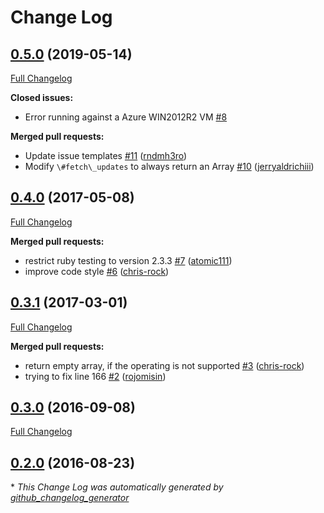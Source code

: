 # Change Log

## [0.5.0](https://github.com/dev-sec/windows-patch-baseline/tree/0.5.0) (2019-05-14)
[Full Changelog](https://github.com/dev-sec/windows-patch-baseline/compare/0.4.0...0.5.0)

**Closed issues:**

- Error running against a Azure WIN2012R2 VM [\#8](https://github.com/dev-sec/windows-patch-baseline/issues/8)

**Merged pull requests:**

- Update issue templates [\#11](https://github.com/dev-sec/windows-patch-baseline/pull/11) ([rndmh3ro](https://github.com/rndmh3ro))
- Modify `\#fetch\_updates` to always return an Array [\#10](https://github.com/dev-sec/windows-patch-baseline/pull/10) ([jerryaldrichiii](https://github.com/jerryaldrichiii))

## [0.4.0](https://github.com/dev-sec/windows-patch-baseline/tree/0.4.0) (2017-05-08)
[Full Changelog](https://github.com/dev-sec/windows-patch-baseline/compare/0.3.1...0.4.0)

**Merged pull requests:**

- restrict ruby testing to version 2.3.3 [\#7](https://github.com/dev-sec/windows-patch-baseline/pull/7) ([atomic111](https://github.com/atomic111))
- improve code style [\#6](https://github.com/dev-sec/windows-patch-baseline/pull/6) ([chris-rock](https://github.com/chris-rock))

## [0.3.1](https://github.com/dev-sec/windows-patch-baseline/tree/0.3.1) (2017-03-01)
[Full Changelog](https://github.com/dev-sec/windows-patch-baseline/compare/0.3.0...0.3.1)

**Merged pull requests:**

- return empty array, if the operating is not supported [\#3](https://github.com/dev-sec/windows-patch-baseline/pull/3) ([chris-rock](https://github.com/chris-rock))
- trying to fix line 166 [\#2](https://github.com/dev-sec/windows-patch-baseline/pull/2) ([rojomisin](https://github.com/rojomisin))

## [0.3.0](https://github.com/dev-sec/windows-patch-baseline/tree/0.3.0) (2016-09-08)
[Full Changelog](https://github.com/dev-sec/windows-patch-baseline/compare/0.2.0...0.3.0)

## [0.2.0](https://github.com/dev-sec/windows-patch-baseline/tree/0.2.0) (2016-08-23)


\* *This Change Log was automatically generated by [github_changelog_generator](https://github.com/skywinder/Github-Changelog-Generator)*